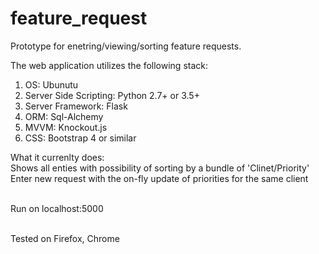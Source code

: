 # feature_request
Prototype for enetring/viewing/sorting feature requests.

The web application utilizes the following stack: <br>

 1)   OS: Ubunutu <br>
 2)   Server Side Scripting: Python 2.7+ or 3.5+ <br>
 3)   Server Framework: Flask <br>
 4)   ORM: Sql-Alchemy <br>
 5)   MVVM: Knockout.js <br>
 6)   CSS: Bootstrap 4 or similar <br>

What it currenlty does: 
<br> Shows all enties with possibility of sorting by a bundle of 'Clinet/Priority'
<br> Enter new request with the on-fly update of priorities for the same client 

<br> Run on localhost:5000

<br> Tested on Firefox, Chrome
 
